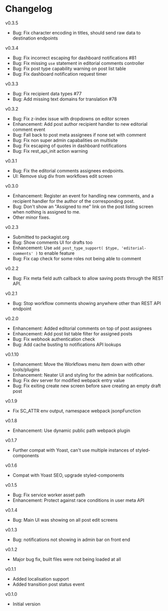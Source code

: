 Changelog
=========

v0.3.5

- Bug: Fix character encoding in titles, should send raw data to destination endpoints

v0.3.4

- Bug: Fix incorrect escaping for dashboard notifications #81
- Bug: Fix missing `use` statement in editorial comments controller
- Bug: Fix post type capability warning on post list table
- Bug: Fix dashboard notification request timer

v0.3.3

- Bug: Fix recipient data types #77
- Bug: Add missing text domains for translation #78

v0.3.2

- Bug: Fix z-index issue with dropdowns on editor screen
- Enhancement: Add post author recipient handler to new editorial comment event
- Bug: Fall back to post meta assignees if none set with comment
- Bug: Fix non super admin capabalities on multisite
- Bug: Fix escaping of quotes in dashboard notifications
- Bug: Fix rest_api_init action warning

v0.3.1

- Bug: Fix the editorial comments assignees endpoints.
- UI: Remove slug div from workflows edit screen

v0.3.0

- Enhancement: Register an event for handling new comments, and a recipient handler for the author of the corresponding post.
- Bug: Don't show an "Assigned to me" link on the post listing screen when nothing is assigned to me.
- Other minor fixes.

v0.2.3

- Submitted to packagist.org
- Bug: Show comments UI for drafts too
- Enhancement: Use `add_post_type_support( $type, 'editorial-comments' )` to enable feature
- Bug: Fix cap check for some roles not being able to comment

v0.2.2

- Bug: Fix meta field auth callback to allow saving posts through the REST API.

v0.2.1

- Bug: Stop workflow comments showing anywhere other than REST API endpoint

v0.2.0

- Enhancement: Added editorial comments on top of post assignees
- Enhancement: Add post list table filter for assigned posts
- Bug: Fix webhook authentication check
- Bug: Add cache busting to notifications API lookups

v0.1.10

- Enhancement: Move the Workflows menu item down with other tools/plugins
- Enhancement: Neater UI and styling for the admin bar notifications.
- Bug: Fix dev server for modified webpack entry value
- Bug: Fix exiting create new screen before save creating an empty draft post

v0.1.9

- Fix SC_ATTR env output, namespace webpack jsonpFunction

v0.1.8

- Enhancement: Use dynamic public path webpack plugin

v0.1.7

- Further compat with Yoast, can't use multiple instances of styled-components

v0.1.6

- Compat with Yoast SEO, upgrade styled-components

v0.1.5

- Bug: Fix service worker asset path
- Enhancement: Protect against race conditions in user meta API

v0.1.4

- Bug: Main UI was showing on all post edit screens

v0.1.3

- Bug: notifications not showing in admin bar on front end

v0.1.2

- Major bug fix, built files were not being loaded at all

v0.1.1

- Added localisation support
- Added transition post status event

v0.1.0

- Initial version
